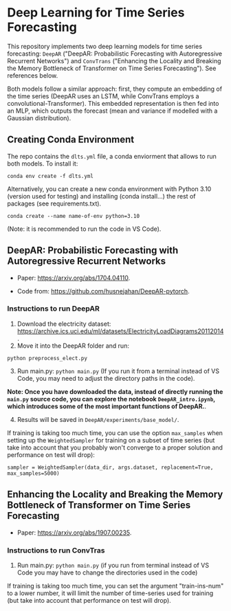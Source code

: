 # Deep Learning for Time Series Forecasting

This repository implements two deep learning models for time series forecasting: `DeepAR` ("DeepAR: Probabilistic Forecasting with Autoregressive Recurrent Networks") and `ConvTrans` ("Enhancing the Locality and Breaking the Memory Bottleneck of Transformer on Time Series Forecasting"). See references below.

Both models follow a similar approach: first, they compute an embedding of the time series (DeepAR uses an LSTM, while ConvTrans employs a convolutional-Transformer). This embedded representation is then fed into an MLP, which outputs the forecast (mean and variance if modelled with a Gaussian distribution).

## Creating Conda Environment

The repo contains the `dlts.yml` file, a conda enviorment that allows to run both models. To install it:

```
conda env create -f dlts.yml
```

Alternatively, you can create a new conda environment with Python 3.10 (version used for testing) and installing (conda install...) the rest of packages (see requirements.txt).

```
conda create --name name-of-env python=3.10
```

(Note: it is recommended to run the code in VS Code).

## DeepAR: Probabilistic Forecasting with Autoregressive Recurrent Networks

- Paper: https://arxiv.org/abs/1704.04110.

- Code from: https://github.com/husnejahan/DeepAR-pytorch.

### Instructions to run DeepAR


1. Download the electricity dataset: https://archive.ics.uci.edu/ml/datasets/ElectricityLoadDiagrams20112014.
2. Move it into the DeepAR folder and run:
```
python preprocess_elect.py
```
3. Run main.py: `python main.py` (If you run it from a terminal instead of VS Code, you may need to adjust the directory paths in the code).

**Note: Once you have downloaded the data, instead of directly running the `main.py` source code, you can explore the notebook `DeepAR_intro.ipynb`, which introduces some of the most important functions of DeepAR.**.

4. Results will be saved in `DeepAR/experiments/base_model/`.

If training is taking too much time, you can use the option `max_samples` when setting up the `WeightedSampler` for training on a subset of time series (but take into account that you probably won't converge to a proper solution and performance on test will drop):

```
sampler = WeightedSampler(data_dir, args.dataset, replacement=True, max_samples=5000)
```

## Enhancing the Locality and Breaking the Memory Bottleneck of Transformer on Time Series Forecasting

- Paper: https://arxiv.org/abs/1907.00235.

### Instructions to run ConvTras


1. Run main.py: `python main.py` (if you run from terminal instead of VS Code you may have to change the directories used in the code)

If training is taking too much time, you can set the argument "train-ins-num" to a lower number, it will limit the number of time-series used for training (but take into account that performance on test will drop).



